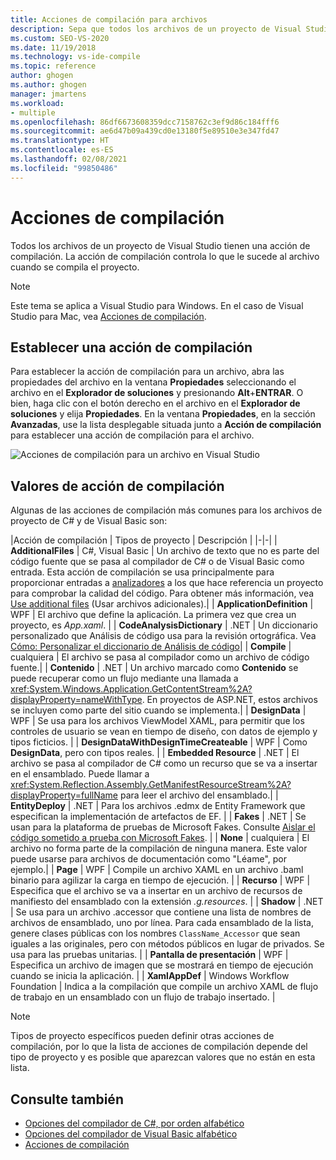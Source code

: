 ```yaml
---
title: Acciones de compilación para archivos
description: Sepa que todos los archivos de un proyecto de Visual Studio tienen una acción de compilación y que esta controla lo que ocurre en el archivo cuando se compila el proyecto.
ms.custom: SEO-VS-2020
ms.date: 11/19/2018
ms.technology: vs-ide-compile
ms.topic: reference
author: ghogen
ms.author: ghogen
manager: jmartens
ms.workload:
- multiple
ms.openlocfilehash: 86df6673608359dcc7158762c3ef9d86c184fff6
ms.sourcegitcommit: ae6d47b09a439cd0e13180f5e89510e3e347fd47
ms.translationtype: HT
ms.contentlocale: es-ES
ms.lasthandoff: 02/08/2021
ms.locfileid: "99850486"
---
```

# <a name="build-actions"></a>Acciones de compilación

Todos los archivos de un proyecto de Visual Studio tienen una acción de compilación. La acción de compilación controla lo que le sucede al archivo cuando se compila el proyecto.

> [!NOTE]
> Este tema se aplica a Visual Studio para Windows. En el caso de Visual Studio para Mac, vea [Acciones de compilación](/visualstudio/mac/build-actions).

## <a name="set-a-build-action"></a>Establecer una acción de compilación

Para establecer la acción de compilación para un archivo, abra las propiedades del archivo en la ventana **Propiedades** seleccionando el archivo en el **Explorador de soluciones** y presionando **Alt**+**ENTRAR**. O bien, haga clic con el botón derecho en el archivo en el **Explorador de soluciones** y elija **Propiedades**. En la ventana **Propiedades**, en la sección **Avanzadas**, use la lista desplegable situada junto a **Acción de compilación** para establecer una acción de compilación para el archivo.

![Acciones de compilación para un archivo en Visual Studio](media/build-actions.png)

## <a name="build-action-values"></a>Valores de acción de compilación

Algunas de las acciones de compilación más comunes para los archivos de proyecto de C# y de Visual Basic son:

|Acción de compilación | Tipos de proyecto | Descripción |
|-|-|
| **AdditionalFiles** | C#, Visual Basic | Un archivo de texto que no es parte del código fuente que se pasa al compilador de C# o de Visual Basic como entrada. Esta acción de compilación se usa principalmente para proporcionar entradas a [analizadores](../code-quality/roslyn-analyzers-overview.md) a los que hace referencia un proyecto para comprobar la calidad del código. Para obtener más información, vea [Use additional files](https://github.com/dotnet/roslyn/blob/master/docs/analyzers/Using%20Additional%20Files.md) (Usar archivos adicionales).|
| **ApplicationDefinition** | WPF | El archivo que define la aplicación. La primera vez que crea un proyecto, es *App.xaml*. |
| **CodeAnalysisDictionary** | .NET | Un diccionario personalizado que Análisis de código usa para la revisión ortográfica. Vea [Cómo: Personalizar el diccionario de Análisis de código](../code-quality/how-to-customize-the-code-analysis-dictionary.md)|
| **Compile** | cualquiera | El archivo se pasa al compilador como un archivo de código fuente.|
| **Contenido** | .NET | Un archivo marcado como **Contenido** se puede recuperar como un flujo mediante una llamada a <xref:System.Windows.Application.GetContentStream%2A?displayProperty=nameWithType>. En proyectos de ASP.NET, estos archivos se incluyen como parte del sitio cuando se implementa.|
| **DesignData** | WPF | Se usa para los archivos ViewModel XAML, para permitir que los controles de usuario se vean en tiempo de diseño, con datos de ejemplo y tipos ficticios. |
| **DesignDataWithDesignTimeCreateable** | WPF | Como **DesignData**, pero con tipos reales.  |
| **Embedded Resource** | .NET | El archivo se pasa al compilador de C# como un recurso que se va a insertar en el ensamblado. Puede llamar a <xref:System.Reflection.Assembly.GetManifestResourceStream%2A?displayProperty=fullName> para leer el archivo del ensamblado.|
| **EntityDeploy** | .NET | Para los archivos .edmx de Entity Framework que especifican la implementación de artefactos de EF. |
| **Fakes** | .NET | Se usan para la plataforma de pruebas de Microsoft Fakes. Consulte [Aislar el código sometido a prueba con Microsoft Fakes](../test/isolating-code-under-test-with-microsoft-fakes.md). |
| **None** | cualquiera | El archivo no forma parte de la compilación de ninguna manera. Este valor puede usarse para archivos de documentación como "Léame", por ejemplo.|
| **Page** | WPF | Compile un archivo XAML en un archivo .baml binario para agilizar la carga en tiempo de ejecución. |
| **Recurso** | WPF | Especifica que el archivo se va a insertar en un archivo de recursos de manifiesto del ensamblado con la extensión *.g.resources*. |
| **Shadow** | .NET | Se usa para un archivo .accessor que contiene una lista de nombres de archivos de ensamblado, uno por línea. Para cada ensamblado de la lista, genere clases públicas con los nombres `ClassName_Accessor` que sean iguales a las originales, pero con métodos públicos en lugar de privados. Se usa para las pruebas unitarias. |
| **Pantalla de presentación** | WPF | Especifica un archivo de imagen que se mostrará en tiempo de ejecución cuando se inicia la aplicación. |
| **XamlAppDef** | Windows Workflow Foundation | Indica a la compilación que compile un archivo XAML de flujo de trabajo en un ensamblado con un flujo de trabajo insertado. |

> [!NOTE]
> Tipos de proyecto específicos pueden definir otras acciones de compilación, por lo que la lista de acciones de compilación depende del tipo de proyecto y es posible que aparezcan valores que no están en esta lista.

## <a name="see-also"></a>Consulte también

- [Opciones del compilador de C#, por orden alfabético](/dotnet/csharp/language-reference/compiler-options/listed-alphabetically)
- [Opciones del compilador de Visual Basic alfabético](/dotnet/visual-basic/reference/command-line-compiler/compiler-options-listed-alphabetically)
- [Acciones de compilación](/visualstudio/mac/build-actions)
